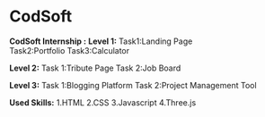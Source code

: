  # CodSoft
**CodSoft Internship :**
**Level 1:**
Task1:Landing Page  
Task2:Portfolio
Task3:Calculator 


**Level 2:**
Task 1:Tribute Page 
Task 2:Job Board 


**Level 3:**
Task 1:Blogging Platform
Task 2:Project Management Tool


**Used Skills:**
1.HTML
2.CSS
3.Javascript
4.Three.js
